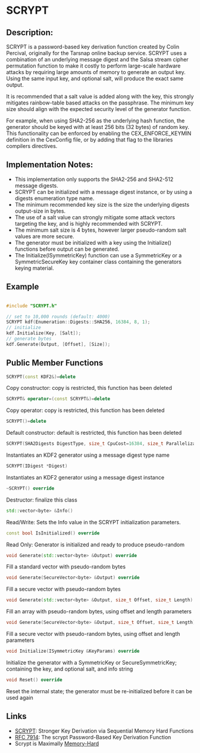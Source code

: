 # SCRYPT

## Description:
SCRYPT is a password-based key derivation function created by Colin Percival, originally for the Tarsnap online backup service. 
SCRYPT uses a combination of an underlying message digest and the Salsa stream cipher permutation function to make it costly to perform large-scale hardware attacks by requiring large amounts of memory to generate an output key. 
Using the same input key, and optional salt, will produce the exact same output. 

It is recommended that a salt value is added along with the key, this strongly mitigates rainbow-table based attacks on the passphrase. 
The minimum key size should align with the expected security level of the generator function. 

For example, when using SHA2-256 as the underlying hash function, the generator should be keyed with at least 256 bits (32 bytes) of random key. 
This functionality can be enforced by enabling the CEX_ENFORCE_KEYMIN definition in the CexConfig file, or by adding that flag to the libraries compilers directives.

## Implementation Notes: 
* This implementation only supports the SHA2-256 and SHA2-512 message digests. 
* SCRYPT can be initialized with a message digest instance, or by using a digests enumeration type name. 
* The minimum recommended key size is the size the underlying digests output-size in bytes. 
* The use of a salt value can strongly mitigate some attack vectors targeting the key, and is highly recommended with SCRYPT. 
* The minimum salt size is 4 bytes, however larger pseudo-random salt values are more secure. 
* The generator must be initialized with a key using the Initialize() functions before output can be generated. 
* The Initialize(ISymmetricKey) function can use a SymmetricKey or a SymmetricSecureKey key container class containing the generators keying material. 

## Example
```cpp

#include "SCRYPT.h"

// set to 10,000 rounds (default: 4000)
SCRYPT kdf(Enumeration::Digests::SHA256, 16384, 8, 1);
// initialize
kdf.Initialize(Key, [Salt]);
// generate bytes
kdf.Generate(Output, [Offset], [Size]);
```
       
## Public Member Functions

```cpp 
SCRYPT(const KDF2&)=delete 
```
Copy constructor: copy is restricted, this function has been deleted

```cpp 
SCRYPT& operator=(const SCRYPT&)=delete 
```
Copy operator: copy is restricted, this function has been deleted

```cpp 
SCRYPT()=delete 
```
Default constructor: default is restricted, this function has been deleted

```cpp 
SCRYPT(SHA2Digests DigestType, size_t CpuCost=16384, size_t Parallelization=1)
```
Instantiates an KDF2 generator using a message digest type name

```cpp 
SCRYPT(IDigest *Digest)
```
Instantiates an KDF2 generator using a message digest instance
 
 ```cpp 
~SCRYPT() override
 ```
Destructor: finalize this class

```cpp 
std::vector<byte> &Info()
```
Read/Write: Sets the Info value in the SCRYPT initialization parameters.
 
```cpp 
const bool IsInitialized() override
```
Read Only: Generator is initialized and ready to produce pseudo-random

```cpp
void Generate(std::vector<byte> &Output) override
```
Fill a standard vector with pseudo-random bytes
 
```cpp 
void Generate(SecureVector<byte> &Output) override
```
Fill a secure vector with pseudo-random bytes
 
```cpp 
void Generate(std::vector<byte> &Output, size_t Offset, size_t Length) override
```
Fill an array with pseudo-random bytes, using offset and length parameters

```cpp 
void Generate(SecureVector<byte> &Output, size_t Offset, size_t Length) override
```
Fill a secure vector with pseudo-random bytes, using offset and length parameters

```cpp 
void Initialize(ISymmetricKey &KeyParams) override
```
Initialize the generator with a SymmetricKey or SecureSymmetricKey; containing the key, and optional salt, and info string

```cpp 
void Reset() override
```
Reset the internal state; the generator must be re-initialized before it can be used again   

## Links

* [SCRYPT](https://www.tarsnap.com/scrypt/scrypt.pdf): Stronger Key Derivation via Sequential Memory Hard Functions
* [RFC 7914](https://tools.ietf.org/html/rfc7914): The scrypt Password-Based Key Derivation Function
* Scrypt is Maximally [Memory-Hard](http://eprint.iacr.org/2016/989.pdf)
   
